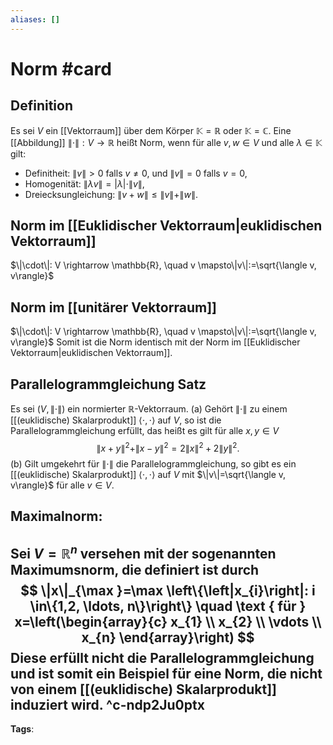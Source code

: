 ```yaml
---
aliases: []
---
```


# Norm #card
## Definition
Es sei $V$ ein [[Vektorraum]] über dem Körper $\mathbb{K}=\mathbb{R}$ oder $\mathbb{K}=\mathbb{C}$. Eine [[Abbildung]] $\|\cdot\|: V \rightarrow \mathbb{R}$ heißt Norm, wenn für alle $v, w \in V$ und alle $\lambda \in \mathbb{K}$ gilt:
- Definitheit: $\|v\|>0$ falls $v \neq 0$, und $\|v\|=0$ falls $v=0$,
- Homogenität: $\|\lambda v\|=|\lambda| \cdot\|v\|$,
- Dreiecksungleichung: $\|v+w\| \leq\|v\|+\|w\|$.
## Norm im [[Euklidischer Vektorraum|euklidischen Vektorraum]]
$\|\cdot\|: V \rightarrow \mathbb{R}, \quad v \mapsto\|v\|:=\sqrt{\langle v, v\rangle}$
## Norm im [[unitärer Vektorraum]]
$\|\cdot\|: V \rightarrow \mathbb{R}, \quad v \mapsto\|v\|:=\sqrt{\langle v, v\rangle}$
Somit ist die Norm identisch mit der Norm im [[Euklidischer Vektorraum|euklidischen Vektorraum]].
## Parallelogrammgleichung Satz
Es sei $(V,\|\cdot\|)$ ein normierter $\mathbb{R}$-Vektorraum.
(a) Gehört $\|\cdot\|$ zu einem [[(euklidische) Skalarprodukt]] $\langle\cdot, \cdot\rangle$ auf $V$, so ist die Parallelogrammgleichung erfüllt, das heißt es gilt für alle $x, y \in V$
$$
\|x+y\|^{2}+\|x-y\|^{2}=2\|x\|^{2}+2\|y\|^{2} .
$$
(b) Gilt umgekehrt für $\|\cdot\|$ die Parallelogrammgleichung, so gibt es ein [[(euklidische) Skalarprodukt]] $\langle\cdot, \cdot\rangle$ auf $V$ mit $\|v\|=\sqrt{\langle v, v\rangle}$ für alle $v \in V$.
## Maximalnorm:
Sei $V=\mathbb{R}^{n}$ versehen mit der sogenannten Maximumsnorm, die definiert ist durch
$$
\|x\|_{\max }=\max \left\{\left|x_{i}\right|: i \in\{1,2, \ldots, n\}\right\} \quad \text { für } x=\left(\begin{array}{c}
x_{1} \\
x_{2} \\
\vdots \\
x_{n}
\end{array}\right)
$$
Diese erfüllt nicht die Parallelogrammgleichung und ist somit ein Beispiel für eine Norm, die nicht von einem [[(euklidische) Skalarprodukt]] induziert wird.
^c-ndp2Ju0ptx
---
**Tags**:  